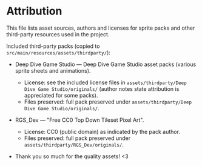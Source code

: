 # Attribution

This file lists asset sources, authors and licenses for sprite packs and other third-party resources used in the project.

Included third-party packs (copied to `src/main/resources/assets/thirdparty/`):

- Deep Dive Game Studio — Deep Dive Game Studio asset packs (various sprite sheets and animations).
  - License: see the included license files in `assets/thirdparty/Deep Dive Game Studio/originals/` (author notes state attribution is appreciated for some packs).
  - Files preserved: full pack preserved under `assets/thirdparty/Deep Dive Game Studio/originals/`.

- RGS_Dev — "Free CC0 Top Down Tileset Pixel Art".
  - License: CC0 (public domain) as indicated by the pack author.
  - Files preserved: full pack preserved under `assets/thirdparty/RGS_Dev/originals/`.

- Thank you so much for the quality assets! <3
